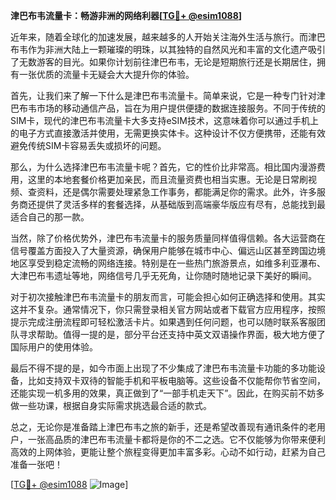 **津巴布韦流量卡：畅游非洲的网络利器[[TG💪+ @esim1088](https://t.me/s/esim1088)]**

近年来，随着全球化的加速发展，越来越多的人开始关注海外生活与旅行。而津巴布韦作为非洲大陆上一颗璀璨的明珠，以其独特的自然风光和丰富的文化遗产吸引了无数游客的目光。如果你计划前往津巴布韦，无论是短期旅行还是长期居住，拥有一张优质的流量卡无疑会大大提升你的体验。

首先，让我们来了解一下什么是津巴布韦流量卡。简单来说，它是一种专门针对津巴布韦市场的移动通信产品，旨在为用户提供便捷的数据连接服务。不同于传统的SIM卡，现代的津巴布韦流量卡大多支持eSIM技术，这意味着你可以通过手机上的电子方式直接激活并使用，无需更换实体卡。这种设计不仅方便携带，还能有效避免传统SIM卡容易丢失或损坏的问题。

那么，为什么选择津巴布韦流量卡呢？首先，它的性价比非常高。相比国内漫游费用，这里的本地套餐价格更加亲民，而且流量资费也相当实惠。无论是日常刷视频、查资料，还是偶尔需要处理紧急工作事务，都能满足你的需求。此外，许多服务商还提供了灵活多样的套餐选择，从基础版到高端豪华版应有尽有，总能找到最适合自己的那一款。

当然，除了价格优势外，津巴布韦流量卡的服务质量同样值得信赖。各大运营商在信号覆盖方面投入了大量资源，确保用户能够在城市中心、偏远山区甚至跨国边境地区享受到稳定流畅的网络连接。特别是在一些热门旅游景点，如维多利亚瀑布、大津巴布韦遗址等地，网络信号几乎无死角，让你随时随地记录下美好的瞬间。

对于初次接触津巴布韦流量卡的朋友而言，可能会担心如何正确选择和使用。其实这并不复杂。通常情况下，你只需登录相关官方网站或者下载官方应用程序，按照提示完成注册流程即可轻松激活卡片。如果遇到任何问题，也可以随时联系客服团队寻求帮助。值得一提的是，部分平台还支持中英文双语操作界面，极大地方便了国际用户的使用体验。

最后不得不提的是，如今市面上出现了不少集成了津巴布韦流量卡功能的多功能设备，比如支持双卡双待的智能手机和平板电脑等。这些设备不仅能帮你节省空间，还能实现一机多用的效果，真正做到了“一部手机走天下”。因此，在购买前不妨多做一些功课，根据自身实际需求挑选最合适的款式。

总之，无论你是准备踏上津巴布韦之旅的新手，还是希望改善现有通讯条件的老用户，一张高品质的津巴布韦流量卡都将是你的不二之选。它不仅能够为你带来便利高效的上网体验，更能让整个旅程变得更加丰富多彩。心动不如行动，赶紧为自己准备一张吧！

[[TG💪+ @esim1088](https://t.me/s/esim1088) ![Image](https://i.postimg.cc/4NQfJmqS/Snipaste-2025-05-13-00-14-12.png)]
